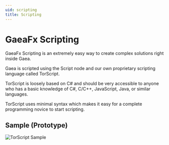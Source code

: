 ```yaml
---
uid: scripting
title: Scripting
---
```


# GaeaFx Scripting

GaeaFx Scripting is an extremely easy way to create complex solutions right inside Gaea.

Gaea is scripted using the Script node and our own proprietary scripting language called TorScript.

TorScript is loosely based on C# and should be very accessible to anyone who has a basic knowledge of C#, C/C++, JavaScript, Java, or similar languages.

TorScript uses minimal syntax which makes it easy for a complete programming novice to start scripting.


## Sample (Prototype)

![TorScript Sample](../Images/torscript.png)
